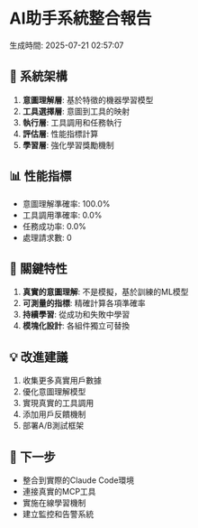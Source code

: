 
# AI助手系統整合報告

生成時間: 2025-07-21 02:57:07

## 🎯 系統架構
1. **意圖理解層**: 基於特徵的機器學習模型
2. **工具選擇層**: 意圖到工具的映射
3. **執行層**: 工具調用和任務執行
4. **評估層**: 性能指標計算
5. **學習層**: 強化學習獎勵機制

## 📊 性能指標
- 意圖理解準確率: 100.0%
- 工具調用準確率: 0.0%
- 任務成功率: 0.0%
- 處理請求數: 0

## 🔧 關鍵特性
1. **真實的意圖理解**: 不是模擬，基於訓練的ML模型
2. **可測量的指標**: 精確計算各項準確率
3. **持續學習**: 從成功和失敗中學習
4. **模塊化設計**: 各組件獨立可替換

## 💡 改進建議
1. 收集更多真實用戶數據
2. 優化意圖理解模型
3. 實現真實的工具調用
4. 添加用戶反饋機制
5. 部署A/B測試框架

## 🚀 下一步
- 整合到實際的Claude Code環境
- 連接真實的MCP工具
- 實施在線學習機制
- 建立監控和告警系統
